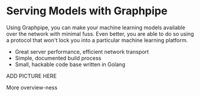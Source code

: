 # Serving Models with Graphpipe
Using Graphpipe, you can make your machine learning models available over the
network with minimal fuss.  Even better, you are able to do so using a protocol
that won't lock you into a particular machine learning platform.

* Great server performance, efficient network transport
* Simple, documented build process
* Small, hackable code base written in Golang


ADD PICTURE HERE

More overview-ness

